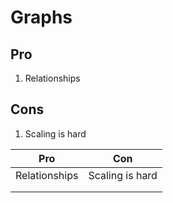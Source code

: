 # Graphs

## Pro

1. Relationships

## Cons

1. Scaling is hard

| Pro           | Con             |
| ------------- | --------------- |
| Relationships | Scaling is hard |
|               |                 |
|               |                 |

